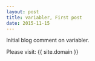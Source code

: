 ```yaml
---
layout: post
title: variabler, First post
date: 2015-11-15
---
```


Initial blog comment on variabler.

Please visit: {{ site.domain }}
